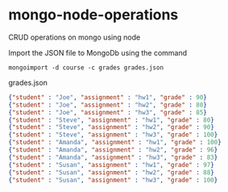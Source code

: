 mongo-node-operations
=====================

CRUD operations on mongo using node


Import the JSON file to MongoDb using the command
```
mongoimport -d course -c grades grades.json
```

grades.json

```json
{"student" : "Joe", "assignment" : "hw1", "grade" : 90}
{"student" : "Joe", "assignment" : "hw2", "grade" : 80}
{"student" : "Joe", "assignment" : "hw3", "grade" : 85}
{"student" : "Steve", "assignment" : "hw1", "grade" : 80}
{"student" : "Steve", "assignment" : "hw2", "grade" : 90}
{"student" : "Steve", "assignment" : "hw3", "grade" : 100}
{"student" : "Amanda", "assignment" : "hw1", "grade" : 100}
{"student" : "Amanda", "assignment" : "hw2", "grade" : 96}
{"student" : "Amanda", "assignment" : "hw3", "grade" : 83}
{"student" : "Susan", "assignment" : "hw1", "grade" : 97}
{"student" : "Susan", "assignment" : "hw2", "grade" : 88}
{"student" : "Susan", "assignment" : "hw3", "grade" : 100}
```

